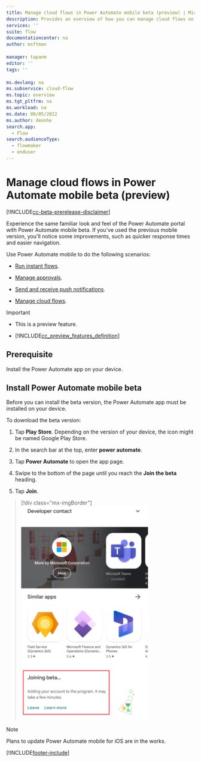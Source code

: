 ```yaml
---
title: Manage cloud flows in Power Automate mobile beta (preview) | Microsoft Docs
description: Provides an overview of how you can manage cloud flows on the go.
services: ''
suite: flow
documentationcenter: na
author: msftman

manager: tapanm
editor: ''
tags: ''

ms.devlang: na
ms.subservice: cloud-flow
ms.topic: overview
ms.tgt_pltfrm: na
ms.workload: na
ms.date: 08/05/2022
ms.author: deonhe
search.app: 
  - Flow
search.audienceType: 
  - flowmaker
  - enduser
---
```

# Manage cloud flows in Power Automate mobile beta (preview)

[!INCLUDE[cc-beta-prerelease-disclaimer](../includes/cc-beta-prerelease-disclaimer.md)]

Experience the same familiar look and feel of the Power Automate portal with Power Automate mobile beta. If you've used the previous mobile version, you'll notice some improvements, such as quicker response times and easier navigation.

Use Power Automate mobile to do the following scenarios:

- [Run instant flows](run-instant-flows.md).

- [Manage approvals](manage-approvals.md).

- [Send and receive push notifications](send-receive-push.md).

- [Manage cloud flows](manage-cloud-flows.md).

> [!IMPORTANT]
> - This is a preview feature.
>
> - [!INCLUDE[cc_preview_features_definition](../includes/cc-preview-features-definition.md)]

## Prerequisite

Install the Power Automate app on your device.

## Install Power Automate mobile beta

Before you can install the beta version, the Power Automate app must be installed on your device.

To download the beta version:

1. Tap **Play Store**. Depending on the version of your device, the icon might be named Google Play Store.

1. In the search bar at the top, enter **power automate**.

1. Tap **Power Automate** to open the app page.

1. Swipe to the bottom of the page until you reach the **Join the beta** heading.

1. Tap **Join**.  

> [!div class="mx-imgBorder"]
> ![Screenshot of joining the beta.](../media/mobile/install.png "Joining beta")

> [!NOTE]
> Plans to update Power Automate mobile for iOS are in the works.
 
[!INCLUDE[footer-include](../includes/footer-banner.md)]